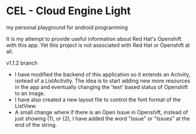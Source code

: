 CEL - Cloud Engine Light
===
my personal playground for android programming

It is my attempt to provide useful information about Red Hat's Openshift with this app. Yet this  project is not associated with Red Hat or
Openshift at all.

v1.1.2 branch

- I have modified the backend of this application so it extends an Activity, isntead of a ListActivity. The idea is to start adding new more resources in the app and eventually changing the 'text' based status of Openshift to an image.
- I have also created a new layout file to control the font format of the ListView.
- A small change where if there is an Open Issue in Openshift, instead of just showing (1), or (2), I have added the word "Issue" or "Issues" at the end of the string.
